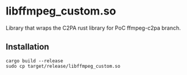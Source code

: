 # libffmpeg_custom.so

Library that wraps the C2PA rust library for PoC ffmpeg-c2pa branch. 

## Installation

```
cargo build --release
sudo cp target/release/libffmpeg_custom.so
```
